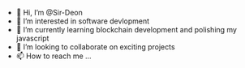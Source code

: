 - 👋 Hi, I’m @Sir-Deon
- 👀 I’m interested in software devlopment
- 🌱 I’m currently learning blockchain development and polishing my javascript
- 💞️ I’m looking to collaborate on exciting projects
- 📫 How to reach me ...

<!---
Sir-Deon/Sir-Deon is a ✨ special ✨ repository because its `README.md` (this file) appears on your GitHub profile.
You can click the Preview link to take a look at your changes.
--->
